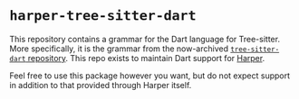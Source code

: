 # `harper-tree-sitter-dart`

This repository contains a grammar for the Dart language for Tree-sitter.
More specifically, it is the grammar from the now-archived [`tree-sitter-dart` repository](https://github.com/ast-grep/tree-sitter-dart).
This repo exists to maintain Dart support for [Harper](https://github.com/automattic/harper).

Feel free to use this package however you want, but do not expect support in addition to that provided through Harper itself.
